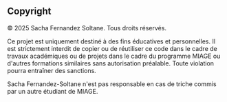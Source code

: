 ## Copyright  

© 2025 Sacha Fernandez Soltane. Tous droits réservés.

Ce projet est uniquement destiné à des fins éducatives et personnelles. Il est strictement interdit de copier ou de réutiliser ce code dans le cadre de travaux académiques ou de projets dans le cadre du programme MIAGE ou d'autres formations similaires sans autorisation préalable. Toute violation pourra entraîner des sanctions.

Sacha Fernandez-Soltane n'est pas responsable en cas de triche commis par un autre étudiant de MIAGE.